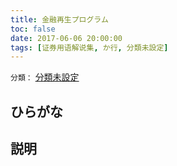 ```yaml
---
title: 金融再生プログラム
toc: false
date: 2017-06-06 20:00:00
tags: [证券用语解说集, か行, 分類未設定]
---
```


`分類：` [分類未設定](/tags/分類未設定/)

## ひらがな



## 説明

